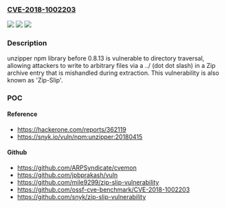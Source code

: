 ### [CVE-2018-1002203](https://cve.mitre.org/cgi-bin/cvename.cgi?name=CVE-2018-1002203)
![](https://img.shields.io/static/v1?label=Product&message=unzipper&color=blue)
![](https://img.shields.io/static/v1?label=Version&message=%3C%200.8.13%20&color=brighgreen)
![](https://img.shields.io/static/v1?label=Vulnerability&message=CWE-22&color=brighgreen)

### Description

unzipper npm library before 0.8.13 is vulnerable to directory traversal, allowing attackers to write to arbitrary files via a ../ (dot dot slash) in a Zip archive entry that is mishandled during extraction. This vulnerability is also known as 'Zip-Slip'.

### POC

#### Reference
- https://hackerone.com/reports/362119
- https://snyk.io/vuln/npm:unzipper:20180415

#### Github
- https://github.com/ARPSyndicate/cvemon
- https://github.com/jpbprakash/vuln
- https://github.com/mile9299/zip-slip-vulnerability
- https://github.com/ossf-cve-benchmark/CVE-2018-1002203
- https://github.com/snyk/zip-slip-vulnerability

